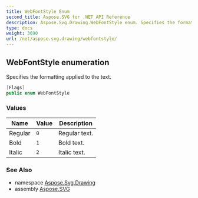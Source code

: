 ```yaml
---
title: WebFontStyle Enum
second_title: Aspose.SVG for .NET API Reference
description: Aspose.Svg.Drawing.WebFontStyle enum. Specifies the formatting applied to the text
type: docs
weight: 3690
url: /net/aspose.svg.drawing/webfontstyle/
---
```

## WebFontStyle enumeration

Specifies the formatting applied to the text.

```csharp
[Flags]
public enum WebFontStyle
```

### Values

| Name | Value | Description |
| --- | --- | --- |
| Regular | `0` | Regular text. |
| Bold | `1` | Bold text. |
| Italic | `2` | Italic text. |

### See Also

* namespace [Aspose.Svg.Drawing](../../aspose.svg.drawing/)
* assembly [Aspose.SVG](../../)
